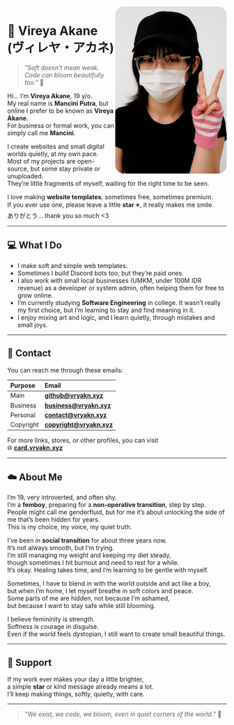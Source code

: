 <img src="https://github.com/manciniputra28/manciniputra28/blob/main/pfp.jpg?raw=true" width="256" align="right" style="border-radius: 20px;">

# 🌷 Vireya Akane (ヴィレヤ・アカネ)

> *"Soft doesn’t mean weak. Code can bloom beautifully too."* 🌸  

Hi... I’m **Vireya Akane**, 19 y/o.  
My real name is **Mancini Putra**, but online I prefer to be known as **Vireya Akane**.  
For business or formal work, you can simply call me **Mancini**.  

I create websites and small digital worlds quietly, at my own pace.  
Most of my projects are open-source, but some stay private or unuploaded.  
They’re little fragments of myself, waiting for the right time to be seen.  

I love making **website templates**, sometimes free, sometimes premium.  
If you ever use one, please leave a little **star ⭐**, it really makes me smile.  
ありがとう... thank you so much <3  

---

## 💻 What I Do
- I make soft and simple web templates.  
- Sometimes I build Discord bots too, but they’re paid ones.  
- I also work with small local businesses (UMKM, under 100M IDR revenue) as a developer or system admin, often helping them for free to grow online.  
- I’m currently studying **Software Engineering** in college. It wasn’t really my first choice, but I’m learning to stay and find meaning in it.  
- I enjoy mixing art and logic, and I learn quietly, through mistakes and small joys.  

---

## 💌 Contact
You can reach me through these emails:

| Purpose | Email |
|:--|:--|
| Main | **github@vryakn.xyz** |
| Business | **business@vryakn.xyz** |
| Personal | **contact@vryakn.xyz** |
| Copyright | **copyright@vryakn.xyz** |

For more links, stores, or other profiles, you can visit  
🌐 [**card.vryakn.xyz**](https://card.vryakn.xyz)

---

## ☁️ About Me
I’m 19, very introverted, and often shy.  
I’m a **femboy**, preparing for a **non-operative transition**, step by step.  
People might call me genderfluid, but for me it’s about unlocking the side of me that’s been hidden for years.  
This is my choice, my voice, my quiet truth.  

I’ve been in **social transition** for about three years now.  
It’s not always smooth, but I’m trying.  
I’m still managing my weight and keeping my diet steady,  
though sometimes I hit burnout and need to rest for a while.  
It’s okay. Healing takes time, and I’m learning to be gentle with myself.  

Sometimes, I have to blend in with the world outside and act like a boy,  
but when I’m home, I let myself breathe in soft colors and peace.  
Some parts of me are hidden, not because I’m ashamed,  
but because I want to stay safe while still blooming.  

I believe femininity is strength.  
Softness is courage in disguise.  
Even if the world feels dystopian, I still want to create small beautiful things.  

---

## 💖 Support
If my work ever makes your day a little brighter,  
a simple **star** or kind message already means a lot.  
I’ll keep making things, softly, quietly, with care.  

---

> *“We exist, we code, we bloom, even in quiet corners of the world.”* 🌸

